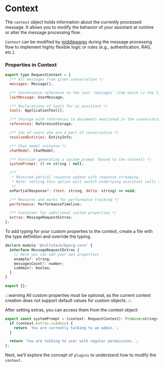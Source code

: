 # Context

The `context` object holds information about the currently processed message. It allows you to modify the behavior of your assistant at runtime or alter the message processing flow.

`Context` can be modified by [middlewares](./plugins.md) during the message processing flow to implement highly flexible logic or rules (e.g., authentication, RAG, etc.).

### Properties in Context

```js
export type RequestContext = {
  /** All messages from given conversation */
  messages: Message[];

  /** Convenience reference to the last `messages` item which is the latest `UserMessage`. */
  lastMessage: UserMessage;

  /** Declarations of tools for ai assistant */
  tools: ApplicationTool[];

  /** Storage with references to documents mentioned in the conversation */
  references: ReferenceStorage;

  /** Ids of users who are a part of conversation */
  resolvedEntities: EntityInfo;

  /** Chat model instance */
  chatModel: ChatModel;

  /** Function generating a system prompt (bound to the context) */
  systemPrompt: () => string | null;

  /** 
   * Received partial response update with response streaming.
   * Note: setting this option will switch underlying assistant calls to streaming format. 
   */
  onPartialResponse?: (text: string, delta: string) => void;

  /** Measures and marks for performance tracking */
  performance: PerformanceTimeline;

  /** Container for additional custom properties */
  extras: MessageRequestExtras;
};
```

To add typing for your custom properties to the context, create a file with the type definition and override the typing.

```js
declare module '@callstack/byorg-core' {
  interface MessageRequestExtras {
    // Here you can add your own properties
    example?: string;
    messagesCount?: number;
    isAdmin?: boolea;
  }
}

export {};
```

:::warning
All custom properties must be optional, as the current context creation does not support default values for custom objects.
:::

After setting extras, you can access them from the context object:

```js
export const systemPrompt = (context: RequestContext): Promise<string> | string => {
  if (context.extras.isAdmin) {
    return `You are currently talking to an admin.`;
  }

  return `You are talking to user with regular permissions.`;
};
```

Next, we’ll explore the concept of `plugins` to understand how to modify the `context`.
